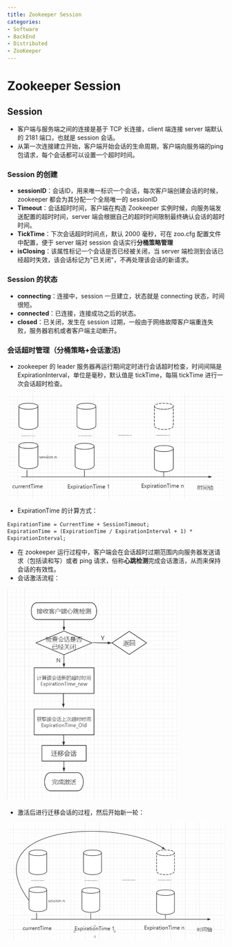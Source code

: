 ```yaml
---
title: Zookeeper Session
categories:
- Software
- BackEnd
- Distributed
- ZooKeeper
---
```

# Zookeeper Session

## Session

- 客户端与服务端之间的连接是基于 TCP 长连接，client 端连接 server 端默认的 2181 端口，也就是 session 会话。
- 从第一次连接建立开始，客户端开始会话的生命周期，客户端向服务端的ping包请求，每个会话都可以设置一个超时时间。

### Session 的创建

- **sessionID**：会话ID，用来唯一标识一个会话，每次客户端创建会话的时候，zookeeper 都会为其分配一个全局唯一的 sessionID
- **Timeout**：会话超时时间，客户端在构造 Zookeeper 实例时候，向服务端发送配置的超时时间，server 端会根据自己的超时时间限制最终确认会话的超时时间。
- **TickTime**：下次会话超时时间点，默认 2000 毫秒，可在 zoo.cfg 配置文件中配置，便于 server 端对 session 会话实行**分桶策略管理**
- **isClosing**：该属性标记一个会话是否已经被关闭，当 server 端检测到会话已经超时失效，该会话标记为"已关闭"，不再处理该会话的新请求。

### Session 的状态

- **connecting**：连接中，session 一旦建立，状态就是 connecting 状态，时间很短。
- **connected**：已连接，连接成功之后的状态。
- **closed**：已关闭，发生在 session 过期，一般由于网络故障客户端重连失败，服务器宕机或者客户端主动断开。

### 会话超时管理（分桶策略+会话激活)

- zookeeper 的 leader 服务器再运行期间定时进行会话超时检查，时间间隔是 ExpirationInterval，单位是毫秒，默认值是 tickTime，每隔 tickTime 进行一次会话超时检查。

![](https://raw.githubusercontent.com/LuShan123888/Files/main/Pictures/2021-06-14-session02.png)

- ExpirationTime 的计算方式：

```
ExpirationTime = CurrentTime + SessionTimeout;
ExpirationTime = (ExpirationTime / ExpirationInterval + 1) * ExpirationInterval;
```

- 在 zookeeper 运行过程中，客户端会在会话超时过期范围内向服务器发送请求（包括读和写）或者 ping 请求，俗称**心跳检测**完成会话激活，从而来保持会话的有效性。
- 会话激活流程：

<img src="https://raw.githubusercontent.com/LuShan123888/Files/main/Pictures/2021-06-14-session03.png" alt="img" style="zoom: 67%;" />

- 激活后进行迁移会话的过程，然后开始新一轮：

<img src="https://raw.githubusercontent.com/LuShan123888/Files/main/Pictures/2021-06-14-session04.png" alt="img" style="zoom:67%;" />